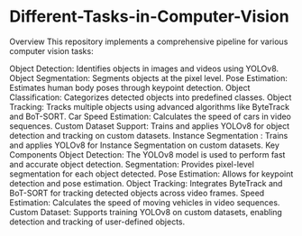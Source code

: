 # Different-Tasks-in-Computer-Vision
Overview
This repository implements a comprehensive pipeline for various computer vision tasks:

Object Detection: Identifies objects in images and videos using YOLOv8.
Object Segmentation: Segments objects at the pixel level.
Pose Estimation: Estimates human body poses through keypoint detection.
Object Classification: Categorizes detected objects into predefined classes.
Object Tracking: Tracks multiple objects using advanced algorithms like ByteTrack and BoT-SORT.
Car Speed Estimation: Calculates the speed of cars in video sequences.
Custom Dataset Support: Trains and applies YOLOv8 for object detection and tracking on custom datasets.
Instance Segmentation : Trains and applies YOLOv8 for Instance Segmentation on custom datasets.
Key Components
Object Detection: The YOLOv8 model is used to perform fast and accurate object detection.
Segmentation: Provides pixel-level segmentation for each object detected.
Pose Estimation: Allows for keypoint detection and pose estimation.
Object Tracking: Integrates ByteTrack and BoT-SORT for tracking detected objects across video frames.
Speed Estimation: Calculates the speed of moving vehicles in video sequences.
Custom Dataset: Supports training YOLOv8 on custom datasets, enabling detection and tracking of user-defined objects.

